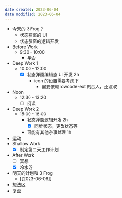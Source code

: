 ```yaml
---
date created: 2023-06-04 
date modified: 2023-06-04
---
```

- 今天的 3 Frog？
	- 状态弹窗的 UI
	- 状态弹窗的逻辑开发
- Before Work
	- 9:30 - 10:00
		- 早会
- Deep Work 1
	- 10:00 - 12:00
		- [x] 状态弹窗编辑态 UI 开发 2h
			- icon 的设置需要考虑下
				- 需要依赖 lowcode-ext 的合入，还没改
- Noon
	- 12:30 - 13:20
		- [ ] 阅读
- Deep Work 2
	- 15:00 - 18:00
		- 状态弹窗逻辑开发 2h
			- [x] 同步状态，更改状态等
		- 可能有其他杂事处理 1h
- 运动
- Shallow Work
	- [x] 制定第二天工作计划
- After Work
	- [ ] 冥想
	- [x] 冷水浴
- 明天的计划和 3 Frog
	- [[2023-06-06]]
- 想法区
- 复盘
